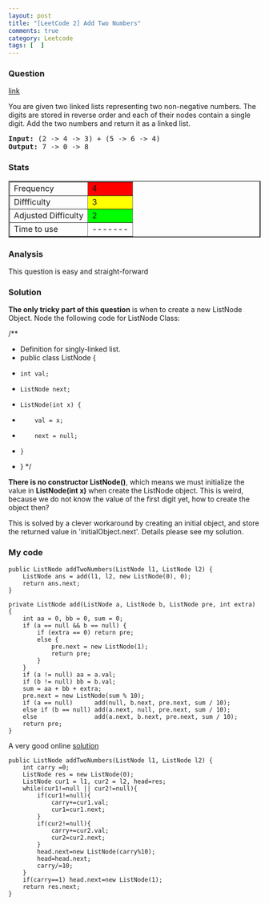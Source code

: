 ```yaml
---
layout: post
title: "[LeetCode 2] Add Two Numbers"
comments: true
category: Leetcode
tags: [  ]
---
```



### Question 
[link](http://oj.leetcode.com/problems/add-two-numbers/)

<div class="question-content">
<p></p><p>You are given two linked lists representing two non-negative numbers. The digits are stored in reverse order and each of their nodes contain a single digit. Add the two numbers and return it as a linked list.</p>
<p style="font-family:monospace">
<b>Input:</b> (2 -&gt; 4 -&gt; 3) + (5 -&gt; 6 -&gt; 4)<br>
<b>Output:</b> 7 -&gt; 0 -&gt; 8</p><p></p>
</div>

### Stats
<table border="2">
	<tr>
		<td>Frequency</td>
		<td bgcolor="red">4</td>
	</tr>
	<tr>
		<td>Diffficulty</td>
		<td bgcolor="yellow">3</td>
	</tr>
	<tr>
		<td>Adjusted Difficulty</td>
		<td bgcolor="lime">2</td>
	</tr>
	<tr>
		<td>Time to use</td>
		<td bgcolor="">-------</td>
	</tr>
</table>

### Analysis

This question is easy and straight-forward

### Solution

__The only tricky part of this question__ is when to create a new ListNode Object. Node the following code for ListNode Class: 


/**
 * Definition for singly-linked list.
 * public class ListNode {
 *     int val;
 *     ListNode next;
 *     ListNode(int x) {
 *         val = x;
 *         next = null;
 *     }
 * }
 */


__There is no constructor ListNode()__, which means we must initialize the value in __ListNode(int x)__ when create the ListNode object. This is weird, because we do not know the value of the first digit yet, how to create the object then? 

This is solved by a clever workaround by creating an initial object, and store the returned value in 'initialObject.next'. Details please see my solution.

### My code

    public ListNode addTwoNumbers(ListNode l1, ListNode l2) {
        ListNode ans = add(l1, l2, new ListNode(0), 0);
        return ans.next;
    }

    private ListNode add(ListNode a, ListNode b, ListNode pre, int extra) {
        int aa = 0, bb = 0, sum = 0;
        if (a == null && b == null) {
            if (extra == 0)	return pre;
            else {
                pre.next = new ListNode(1);
                return pre;
            }
        }
        if (a != null) aa = a.val;
        if (b != null) bb = b.val;
        sum = aa + bb + extra;
        pre.next = new ListNode(sum % 10);
        if (a == null)      add(null, b.next, pre.next, sum / 10);
        else if (b == null) add(a.next, null, pre.next, sum / 10);
        else                add(a.next, b.next, pre.next, sum / 10);
        return pre;
    }


A very good online [solution](http://gongxuns.blogspot.sg/2012/12/leetcodeadd-two-numbers.html)


    public ListNode addTwoNumbers(ListNode l1, ListNode l2) {
        int carry =0;
        ListNode res = new ListNode(0);
        ListNode cur1 = l1, cur2 = l2, head=res;
        while(cur1!=null || cur2!=null){
            if(cur1!=null){
                carry+=cur1.val;
                cur1=cur1.next;
            }
            if(cur2!=null){
                carry+=cur2.val;
                cur2=cur2.next;
            }
            head.next=new ListNode(carry%10);
            head=head.next;
            carry/=10;
        }
        if(carry==1) head.next=new ListNode(1);
        return res.next;
    }

